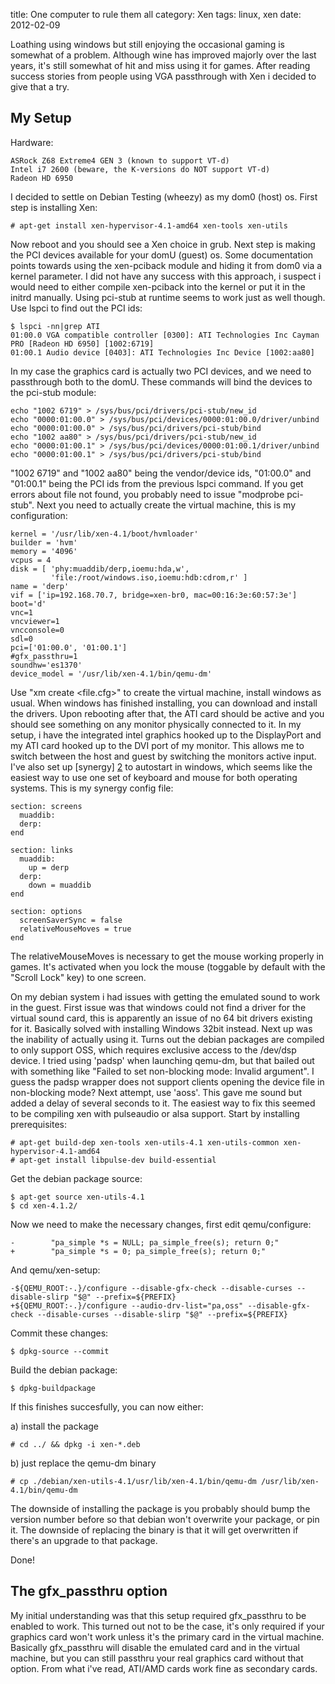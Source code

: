title: One computer to rule them all
category: Xen
tags: linux, xen
date: 2012-02-09

Loathing using windows but still enjoying the occasional gaming is somewhat 
of a problem. Although wine has improved majorly over the last years, it's 
still somewhat of hit and miss using it for games. After reading success 
stories from people using VGA passthrough with Xen i decided to give that a 
try. 

My Setup
-------------

Hardware:

    ASRock Z68 Extreme4 GEN 3 (known to support VT-d)
    Intel i7 2600 (beware, the K-versions do NOT support VT-d)
    Radeon HD 6950

I decided to settle on Debian Testing (wheezy) as my dom0 (host) os. 
First step is installing Xen:

    # apt-get install xen-hypervisor-4.1-amd64 xen-tools xen-utils
    
Now reboot and you should see a Xen choice in grub. Next step is making the PCI 
devices available for your domU (guest) os. Some documentation points towards using 
the xen-pciback module and hiding it from dom0 via a kernel parameter. I did not 
have any success with this approach, i suspect i would need to either compile 
xen-pciback into the kernel or put it in the initrd manually. Using pci-stub at 
runtime seems to work just as well though. Use lspci to find out the PCI ids: 

    $ lspci -nn|grep ATI
    01:00.0 VGA compatible controller [0300]: ATI Technologies Inc Cayman PRO [Radeon HD 6950] [1002:6719]
    01:00.1 Audio device [0403]: ATI Technologies Inc Device [1002:aa80]
   
In my case the graphics card is actually two PCI devices, and we need to 
passthrough both to the domU. These commands will bind the devices to the 
pci-stub module:

    echo "1002 6719" > /sys/bus/pci/drivers/pci-stub/new_id
    echo "0000:01:00.0" > /sys/bus/pci/devices/0000:01:00.0/driver/unbind
    echo "0000:01:00.0" > /sys/bus/pci/drivers/pci-stub/bind
    echo "1002 aa80" > /sys/bus/pci/drivers/pci-stub/new_id
    echo "0000:01:00.1" > /sys/bus/pci/devices/0000:01:00.1/driver/unbind
    echo "0000:01:00.1" > /sys/bus/pci/drivers/pci-stub/bind
    
"1002 6719" and "1002 aa80" being the vendor/device ids, 
"01:00.0" and "01:00.1" being the PCI ids from the previous lspci command. 
If you get errors about file not found, you probably need to issue "modprobe pci-stub".
Next you need to actually create the virtual machine, this is my configuration: 

    kernel = '/usr/lib/xen-4.1/boot/hvmloader'
    builder = 'hvm'
    memory = '4096'
    vcpus = 4
    disk = [ 'phy:muaddib/derp,ioemu:hda,w', 
             'file:/root/windows.iso,ioemu:hdb:cdrom,r' ]
    name = 'derp'
    vif = ['ip=192.168.70.7, bridge=xen-br0, mac=00:16:3e:60:57:3e']
    boot='d'
    vnc=1
    vncviewer=1
    vncconsole=0
    sdl=0
    pci=['01:00.0', '01:00.1']
    #gfx_passthru=1
    soundhw='es1370'
    device_model = '/usr/lib/xen-4.1/bin/qemu-dm'
    
Use "xm create &lt;file.cfg&gt;" to create the virtual machine, install windows as usual. 
When windows has finished installing, you can download and install the drivers. 
Upon rebooting after that, the ATI card should be active and you should see something 
on any monitor physically connected to it. In my setup, i have the integrated intel 
graphics hooked up to the DisplayPort and my ATI card hooked up to the DVI port of 
my monitor. This allows me to switch between the host and guest by switching the 
monitors active input. I've also set up [synergy] [2] to autostart in windows, which 
seems like the easiest way to use one set of keyboard and mouse for both operating 
systems. This is my synergy config file:

    section: screens
      muaddib:
      derp:
    end
    
    section: links
      muaddib:
        up = derp
      derp:
        down = muaddib
    end
                
    section: options
      screenSaverSync = false
      relativeMouseMoves = true
    end
    
The relativeMouseMoves is necessary to get the mouse working properly in games. It's 
activated when you lock the mouse (toggable by default with the "Scroll Lock" key) 
to one screen.

On my debian system i had issues with getting the emulated sound to work in the guest. 
First issue was that windows could not find a driver for the virtual sound card, this is
apparently an issue of no 64 bit drivers existing for it. Basically solved with installing
Windows 32bit instead. Next up was the inability of actually using it. Turns out the debian 
packages are compiled to only support OSS, which requires exclusive access to the /dev/dsp 
device. I tried using 'padsp' when launching qemu-dm, but that bailed out with something like 
"Failed to set non-blocking mode: Invalid argument". I guess the padsp wrapper does not support 
clients opening the device file in non-blocking mode? Next attempt, use 'aoss'. This gave me 
sound but added a delay of several seconds to it. The easiest way to fix this seemed to be 
compiling xen with pulseaudio or alsa support. Start by installing prerequisites:

    # apt-get build-dep xen-tools xen-utils-4.1 xen-utils-common xen-hypervisor-4.1-amd64
    # apt-get install libpulse-dev build-essential 
    
Get the debian package source:

    $ apt-get source xen-utils-4.1
    $ cd xen-4.1.2/
    
Now we need to make the necessary changes, first edit qemu/configure:

    -        "pa_simple *s = NULL; pa_simple_free(s); return 0;"
    +        "pa_simple *s = 0; pa_simple_free(s); return 0;"
  
And qemu/xen-setup:

    -${QEMU_ROOT:-.}/configure --disable-gfx-check --disable-curses --disable-slirp "$@" --prefix=${PREFIX}
    +${QEMU_ROOT:-.}/configure --audio-drv-list="pa,oss" --disable-gfx-check --disable-curses --disable-slirp "$@" --prefix=${PREFIX}
  
Commit these changes:

    $ dpkg-source --commit
    
Build the debian package:

    $ dpkg-buildpackage
    
If this finishes succesfully, you can now either: 

a) install the package
    
    # cd ../ && dpkg -i xen-*.deb

b) just replace the qemu-dm binary

    # cp ./debian/xen-utils-4.1/usr/lib/xen-4.1/bin/qemu-dm /usr/lib/xen-4.1/bin/qemu-dm
    
The downside of installing the package is you probably should bump the version number 
before so that debian won't overwrite your package, or pin it. The downside of replacing the 
binary is that it will get overwritten if there's an upgrade to that package.

Done!

The gfx_passthru option
-------------
My initial understanding was that this setup required gfx_passthru to be enabled to work. 
This turned out not to be the case, it's only required if your graphics card won't work unless 
it's the primary card in the virtual machine. Basically gfx_passthru will disable the emulated card
and in the virtual machine, but you can still passthru your real graphics card without that option.
From what i've read, ATI/AMD cards work fine as secondary cards. 

[1]: http://www.overclock.net/t/1200725/vt-d-is-your-friend-a-success-in-passthrough-to-xen-hvms
[2]: http://synergy-foss.org/
